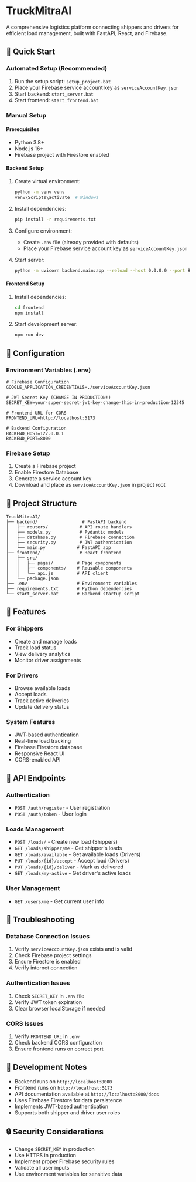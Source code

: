 # TruckMitraAI

A comprehensive logistics platform connecting shippers and drivers for efficient load management, built with FastAPI, React, and Firebase.

## 🚀 Quick Start

### Automated Setup (Recommended)
1. Run the setup script: `setup_project.bat`
2. Place your Firebase service account key as `serviceAccountKey.json`
3. Start backend: `start_server.bat`
4. Start frontend: `start_frontend.bat`

### Manual Setup

#### Prerequisites
- Python 3.8+
- Node.js 16+
- Firebase project with Firestore enabled

#### Backend Setup
1. Create virtual environment:
   ```bash
   python -m venv venv
   venv\Scripts\activate  # Windows
   ```

2. Install dependencies:
   ```bash
   pip install -r requirements.txt
   ```

3. Configure environment:
   - Create `.env` file (already provided with defaults)
   - Place your Firebase service account key as `serviceAccountKey.json`

4. Start server:
   ```bash
   python -m uvicorn backend.main:app --reload --host 0.0.0.0 --port 8000
   ```

#### Frontend Setup
1. Install dependencies:
   ```bash
   cd frontend
   npm install
   ```

2. Start development server:
   ```bash
   npm run dev
   ```

## 🔧 Configuration

### Environment Variables (.env)
```env
# Firebase Configuration
GOOGLE_APPLICATION_CREDENTIALS=./serviceAccountKey.json

# JWT Secret Key (CHANGE IN PRODUCTION!)
SECRET_KEY=your-super-secret-jwt-key-change-this-in-production-12345

# Frontend URL for CORS
FRONTEND_URL=http://localhost:5173

# Backend Configuration
BACKEND_HOST=127.0.0.1
BACKEND_PORT=8000
```

### Firebase Setup
1. Create a Firebase project
2. Enable Firestore Database
3. Generate a service account key
4. Download and place as `serviceAccountKey.json` in project root

## 📁 Project Structure
```
TruckMitraAI/
├── backend/                 # FastAPI backend
│   ├── routers/            # API route handlers
│   ├── models.py           # Pydantic models
│   ├── database.py         # Firebase connection
│   ├── security.py         # JWT authentication
│   └── main.py            # FastAPI app
├── frontend/               # React frontend
│   ├── src/
│   │   ├── pages/         # Page components
│   │   ├── components/    # Reusable components
│   │   └── api.js         # API client
│   └── package.json
├── .env                   # Environment variables
├── requirements.txt       # Python dependencies
└── start_server.bat       # Backend startup script
```

## 🎯 Features

### For Shippers
- Create and manage loads
- Track load status
- View delivery analytics
- Monitor driver assignments

### For Drivers
- Browse available loads
- Accept loads
- Track active deliveries
- Update delivery status

### System Features
- JWT-based authentication
- Real-time load tracking
- Firebase Firestore database
- Responsive React UI
- CORS-enabled API

## 🔗 API Endpoints

### Authentication
- `POST /auth/register` - User registration
- `POST /auth/token` - User login

### Loads Management
- `POST /loads/` - Create new load (Shippers)
- `GET /loads/shipper/me` - Get shipper's loads
- `GET /loads/available` - Get available loads (Drivers)
- `PUT /loads/{id}/accept` - Accept load (Drivers)
- `PUT /loads/{id}/deliver` - Mark as delivered
- `GET /loads/my-active` - Get driver's active loads

### User Management
- `GET /users/me` - Get current user info

## 🚨 Troubleshooting

### Database Connection Issues
1. Verify `serviceAccountKey.json` exists and is valid
2. Check Firebase project settings
3. Ensure Firestore is enabled
4. Verify internet connection

### Authentication Issues
1. Check `SECRET_KEY` in `.env` file
2. Verify JWT token expiration
3. Clear browser localStorage if needed

### CORS Issues
1. Verify `FRONTEND_URL` in `.env`
2. Check backend CORS configuration
3. Ensure frontend runs on correct port

## 📝 Development Notes

- Backend runs on `http://localhost:8000`
- Frontend runs on `http://localhost:5173`
- API documentation available at `http://localhost:8000/docs`
- Uses Firebase Firestore for data persistence
- Implements JWT-based authentication
- Supports both shipper and driver user roles

## 🔒 Security Considerations

- Change `SECRET_KEY` in production
- Use HTTPS in production
- Implement proper Firebase security rules
- Validate all user inputs
- Use environment variables for sensitive data
